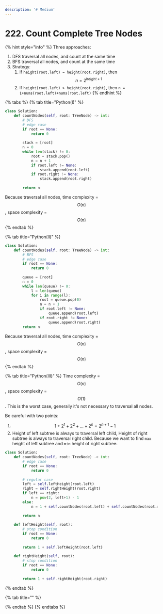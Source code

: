 ```yaml
---
description: '# Medium'
---
```


# 222. Count Complete Tree Nodes

{% hint style="info" %}
Three approaches:

1. DFS traversal all nodes, and count at the same time
2. BFS traversal all nodes, and count at the same time
3. Strategy: 
   1. If `height(root.left) = height(root.right)`, then $$n = 2^{height+1}$$ 
   2. If `height(root.left) > height(root.right)`, then  `n = 1+nums(root.left)+nums(root.left)`
{% endhint %}

{% tabs %}
{% tab title="Python\(I\)" %}
```python
class Solution:
    def countNodes(self, root: TreeNode) -> int:
        # DFS
        # edge case
        if root == None:
            return 0
        
        stack = [root]
        n = 0
        while len(stack) != 0:
            root = stack.pop()
            n = n + 1
            if root.left != None:
                stack.append(root.left)
            if root.right != None:
                stack.append(root.right)
                
        return n
```

Because traversal all nodes, time complexity = $$O(n)$$ , space complexity = $$O(n)$$ 
{% endtab %}

{% tab title="Python\(II\)" %}
```python
class Solution:
    def countNodes(self, root: TreeNode) -> int:
        # BFS
        # edge case
        if root == None:
            return 0
        
        queue = [root]
        n = 0
        while len(queue) != 0:
            l = len(queue)
            for i in range(l):
                root = queue.pop(0)
                n = n + 1
                if root.left != None:
                    queue.append(root.left)
                if root.right != None:
                    queue.append(root.right)
        return n
```

Because traversal all nodes, time complexity = $$O(n)$$ , space complexity = $$O(n)$$ 
{% endtab %}

{% tab title="Python\(III\)" %}
Time complexity = $$O(n)$$ , space complexity = $$O(1)$$ . This is the worst case, generally it's not necessary to traversal all nodes. 

Be careful with two points:

1. $$1+2^1+2^2+...+2^n = 2^{n+1}-1$$ 
2. Height of left subtree is always to traversal left child, Height of right subtree is always to traversal right child. Because we want to find `max` height of left subtree and `min` height of right subtree.

```python
class Solution:
    def countNodes(self, root: TreeNode) -> int:
        # edge case
        if root == None:
            return 0
        
        # regular case
        left = self.leftHeight(root.left)
        right = self.rightHeight(root.right)
        if left == right:
            n = pow(2, left+1) - 1
        else:
            n = 1 + self.countNodes(root.left) + self.countNodes(root.right)
            
        return n
    
    def leftHeight(self, root):
        # stop condition
        if root == None:
            return 0
        
        return 1 + self.leftHeight(root.left)
        
    def rightHeight(self, root):
        # stop condition
        if root == None:
            return 0
        
        return 1 + self.rightHeight(root.right)
```
{% endtab %}

{% tab title="" %}

{% endtab %}
{% endtabs %}

